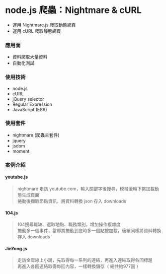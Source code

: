 # node.js 爬蟲：Nightmare & cURL
 - 運用 Nightmare.js 爬取動態網頁
 - 運用 cURL 爬取靜態網頁  
### 應用面
 - 資料爬取大量資料
 - 自動化測試
 
### 使用技術
 - node.js
 - cURL
 - jQuery selector
 - Regular Expression
 - JavaScript (ES6)
### 使用套件
 - nightmare (爬蟲主套件)
 - jquery
 - jsdom
 - moment
### 案例介紹
#### youtube.js
  > nightmare 走訪 youtube.com，輸入關鍵字後搜尋，模擬滾輪下捲加載動態生成頁面  
  > 捲動後擷取節點資訊，將資料轉換 json 存入 downloads  
#### 104.js
  > 104搜尋職缺、選取地點、職務類別，增加操作複雜度  
  > 捲動多一個事件，當即將捲動到底時多一個點按加載，後續同樣將資料轉換存入 downloads
#### JinYong.js
  > 走訪金庸線上小說，先取得每一系列的連結，再進入連結取得各回標題  
  > 再進入各回連結取得每回內容，一樣轉換儲存（ 總共約977回 ）
